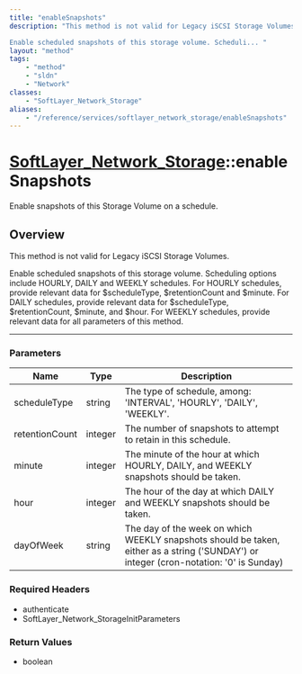 ```yaml
---
title: "enableSnapshots"
description: "This method is not valid for Legacy iSCSI Storage Volumes. 

Enable scheduled snapshots of this storage volume. Scheduli... "
layout: "method"
tags:
    - "method"
    - "sldn"
    - "Network"
classes:
    - "SoftLayer_Network_Storage"
aliases:
    - "/reference/services/softlayer_network_storage/enableSnapshots"
---
```

# [SoftLayer_Network_Storage](/reference/services/SoftLayer_Network_Storage)::enableSnapshots


Enable snapshots of this Storage Volume on a schedule.


## Overview 
This method is not valid for Legacy iSCSI Storage Volumes. 

Enable scheduled snapshots of this storage volume. Scheduling options include HOURLY, DAILY and WEEKLY schedules. For HOURLY schedules, provide relevant data for $scheduleType, $retentionCount and $minute. For DAILY schedules, provide relevant data for $scheduleType, $retentionCount, $minute, and $hour. For WEEKLY schedules, provide relevant data for all parameters of this method. 

-----

### Parameters 
|Name | Type | Description |
| --- | --- | --- |
|scheduleType| string| The type of schedule, among: 'INTERVAL', 'HOURLY', 'DAILY', 'WEEKLY'.|
|retentionCount| integer| The number of snapshots to attempt to retain in this schedule.|
|minute| integer| The minute of the hour at which HOURLY, DAILY, and WEEKLY snapshots should be taken.|
|hour| integer| The hour of the day at which DAILY and WEEKLY snapshots should be taken.|
|dayOfWeek| string| The day of the week on which WEEKLY snapshots should be taken, either as a string ('SUNDAY') or integer (cron-notation: '0' is Sunday)|


### Required Headers
* authenticate
* SoftLayer_Network_StorageInitParameters


### Return Values
* boolean




